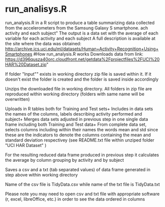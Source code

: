 run_analisys.R
========================================================
run_analysis.R in a R script to produce a table summarizing data collected from the accelerometers from the Samsung Galaxy S smartphone.
ach activity and each subject"
The output is a data set with the average of each variable for each activity and each subject
A full description is available at the site where the data was obtained:
http://archive.ics.uci.edu/ml/datasets/Human+Activity+Recognition+Using+Smartphones
#How run_analysis.R works
Downloads data from link: https://d396qusza40orc.cloudfront.net/getdata%2Fprojectfiles%2FUCI%20HAR%20Dataset.zip"

If folder "Input"" exists in working directory zip file is saved within it. If it doesn't exist the folder is created and the folder is saved inside accordingly

Unzips the downloaded file in working directory. All folders in zip file are reproduced within working directory (folders with same name will be overwritten)

Uploads in R tables both for Training and Test sets+
Includes in data sets the names of the columns, labels describing activity performed and subject+
Merges data sets adjusted in previous step in one single data frame including both Training and Test data+
From complete data set, selects columns including within their names the words mean and std since these are the indicators to denote the columns containing the mean and standard deviation respectivey (see README.txt file within unziped folder "UCI HAR Dataset" )

For the resulting reduced data frame produced in previous step it calculates the average by column grouping by activity and by subject

Saves a csv and a txt (tab separated values) of data frame generated in step above within working directory

Name of the csv file is TidyData.csv while name of the txt file is TidyData.txt

Please note you may need to open csv and txt file with appropriate software (r, excel, libreOffice, etc.) in order to see the data ordered in columns

